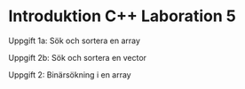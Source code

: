 Introduktion C++ Laboration 5
=============================

Uppgift 1a: Sök och sortera en array

Uppgift 2b: Sök och sortera en vector

Uppgift 2: Binärsökning i en array
